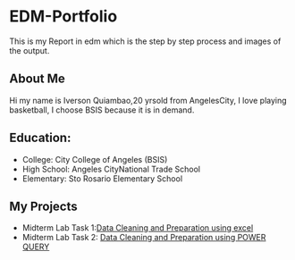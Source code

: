 

# EDM-Portfolio
This is my Report in edm which is the step by step process and images of the output.
## About Me
Hi my name is Iverson Quiambao,20 yrsold from AngelesCity, I love playing basketball, I choose BSIS because it is in demand.
## Education:
- College: City College of Angeles (BSIS)
- High School: Angeles CityNational Trade School
- Elementary: Sto Rosario Elementary School
## My Projects
- Midterm Lab Task 1:[Data Cleaning and Preparation using excel](Midterm%20Lab%20Task%201/Readme.md)
- Midterm Lab Task 2: [Data Cleaning and Preparation using POWER QUERY](Midterm%20Lab%20Task%202/Readme.md)



